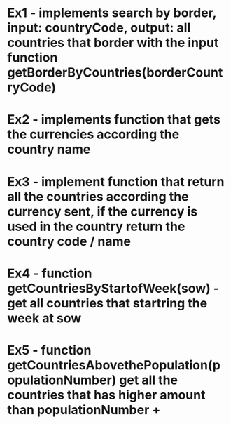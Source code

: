 # Ex1 - implements search by border, input: countryCode, output: all countries that border with the input function getBorderByCountries(borderCountryCode)
# Ex2 - implements function that gets the currencies according the country name
# Ex3 - implement function that return all the countries according the currency sent, if the currency is used in the country return the country code / name
# Ex4 - function getCountriesByStartofWeek(sow) - get all countries that startring the week at sow
# Ex5 - function getCountriesAbovethePopulation(populationNumber) get all the countries that has higher amount than populationNumber +